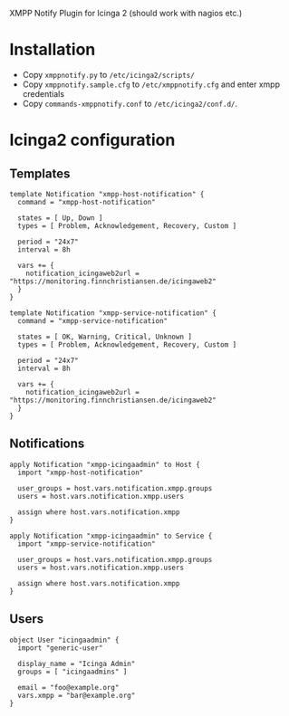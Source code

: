 XMPP Notify Plugin for Icinga 2 (should work with nagios etc.)

# Installation

* Copy `xmppnotify.py` to `/etc/icinga2/scripts/`
* Copy `xmppnotify.sample.cfg` to `/etc/xmppnotify.cfg`
  and enter xmpp credentials
* Copy `commands-xmppnotify.conf` to `/etc/icinga2/conf.d/`.

# Icinga2 configuration

## Templates
    template Notification "xmpp-host-notification" {
      command = "xmpp-host-notification"

      states = [ Up, Down ]
      types = [ Problem, Acknowledgement, Recovery, Custom ]

      period = "24x7"
      interval = 8h

      vars += {
        notification_icingaweb2url = "https://monitoring.finnchristiansen.de/icingaweb2"
      }
    }

    template Notification "xmpp-service-notification" {
      command = "xmpp-service-notification"

      states = [ OK, Warning, Critical, Unknown ]
      types = [ Problem, Acknowledgement, Recovery, Custom ]

      period = "24x7"
      interval = 8h

      vars += {
        notification_icingaweb2url = "https://monitoring.finnchristiansen.de/icingaweb2"
      }
    }


## Notifications
    apply Notification "xmpp-icingaadmin" to Host {
      import "xmpp-host-notification"

      user_groups = host.vars.notification.xmpp.groups
      users = host.vars.notification.xmpp.users

      assign where host.vars.notification.xmpp
    }

    apply Notification "xmpp-icingaadmin" to Service {
      import "xmpp-service-notification"

      user_groups = host.vars.notification.xmpp.groups
      users = host.vars.notification.xmpp.users

      assign where host.vars.notification.xmpp
    }

## Users
    object User "icingaadmin" {
      import "generic-user"

      display_name = "Icinga Admin"
      groups = [ "icingaadmins" ]

      email = "foo@example.org"
      vars.xmpp = "bar@example.org"
    }

